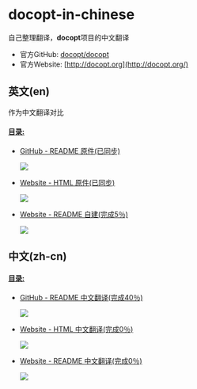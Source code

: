 # docopt-in-chinese

自己整理翻译，**docopt**项目的中文翻译

* 官方GitHub: [docopt/docopt](https://github.com/docopt/docopt)
* 官方Website: [http://docopt.org](http://docopt.org/)

## 英文(en)

作为中文翻译对比

#### [目录: ](https://github.com/WindomZ/docopt-in-chinese/tree/master/en)

- [GitHub - README 原件(已同步)](https://github.com/WindomZ/docopt-in-chinese/tree/master/en/github/README.rst)

    [![](https://img.shields.io/badge/English-100%25-green.svg)](https://github.com/WindomZ/docopt-in-chinese/tree/master/en/github/README.rst)

- [Website - HTML 原件(已同步)](https://github.com/WindomZ/docopt-in-chinese/tree/master/en/website/html)

    [![](https://img.shields.io/badge/English-100%25-green.svg)](https://github.com/WindomZ/docopt-in-chinese/tree/master/en/website/html)

- [Website - README 自建(完成5％)](https://github.com/WindomZ/docopt-in-chinese/tree/master/en/website/README.md)

    [![](https://img.shields.io/badge/English-5%25-green.svg)](https://github.com/WindomZ/docopt-in-chinese/tree/master/en/website/README.md)

## 中文(zh-cn)

#### [目录: ](https://github.com/WindomZ/docopt-in-chinese/tree/master/zh-cn)

- [GitHub - README 中文翻译(完成40％)](https://github.com/WindomZ/docopt-in-chinese/tree/master/zh-cn/github/README.rst)

    [![](https://img.shields.io/badge/Chinese-40%25-green.svg)](https://github.com/WindomZ/docopt-in-chinese/tree/master/zh-cn/github/README.rst)

- [Website - HTML 中文翻译(完成0％)]()

    [![](https://img.shields.io/badge/Chinese-0%25-green.svg)]()

- [Website - README 中文翻译(完成0％)](https://github.com/WindomZ/docopt-in-chinese/blob/master/zh-cn/website/README.md)

    [![](https://img.shields.io/badge/Chinese-0%25-green.svg)](https://github.com/WindomZ/docopt-in-chinese/blob/master/zh-cn/website/README.md)
